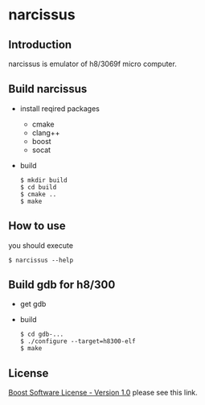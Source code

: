 # narcissus

Introduction
---
narcissus is emulator of h8/3069f micro computer.

Build narcissus
---

* install reqired packages
    - cmake
    - clang++
    - boost
    - socat

* build
    ```
    $ mkdir build  
    $ cd build  
    $ cmake ..  
    $ make  
    ```

How to use
---
you should execute 
```
$ narcissus --help
``` 

Build gdb for h8/300
---  
* get gdb   

* build  
    ```
    $ cd gdb-...
    $ ./configure --target=h8300-elf  
    $ make  
    ```
    
License
---
[Boost Software License - Version 1.0](http://www.boost.org/LICENSE_1_0.txt)
please see this link.

